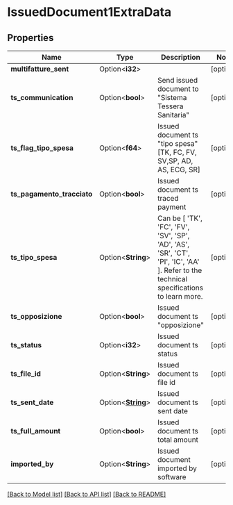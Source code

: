 # IssuedDocument1ExtraData

## Properties

Name | Type | Description | Notes
------------ | ------------- | ------------- | -------------
**multifatture_sent** | Option<**i32**> |  | [optional]
**ts_communication** | Option<**bool**> | Send issued document to \"Sistema Tessera Sanitaria\" | [optional]
**ts_flag_tipo_spesa** | Option<**f64**> | Issued document ts \"tipo spesa\" [TK, FC, FV, SV,SP, AD, AS, ECG, SR] | [optional]
**ts_pagamento_tracciato** | Option<**bool**> | Issued document ts traced payment | [optional]
**ts_tipo_spesa** | Option<**String**> | Can be [ 'TK', 'FC', 'FV', 'SV', 'SP', 'AD', 'AS', 'SR', 'CT', 'PI', 'IC', 'AA' ]. Refer to the technical specifications to learn more. | [optional]
**ts_opposizione** | Option<**bool**> | Issued document ts \"opposizione\" | [optional]
**ts_status** | Option<**i32**> | Issued document ts status | [optional]
**ts_file_id** | Option<**String**> | Issued document ts file id | [optional]
**ts_sent_date** | Option<[**String**](string.md)> | Issued document ts sent date | [optional]
**ts_full_amount** | Option<**bool**> | Issued document ts total amount | [optional]
**imported_by** | Option<**String**> | Issued document imported by software | [optional]

[[Back to Model list]](../README.md#documentation-for-models) [[Back to API list]](../README.md#documentation-for-api-endpoints) [[Back to README]](../README.md)


